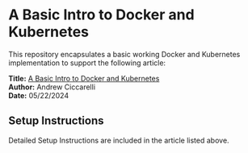 # A Basic Intro to Docker and Kubernetes

This repository encapsulates a basic working Docker and Kubernetes implementation to support the following article:

**Title:** [A Basic Intro to Docker and Kubernetes](https://www.linkedin.com/pulse/basic-intro-docker-kubernetes-andrew-ciccarelli-zua7c/)  
**Author:** Andrew Ciccarelli  
**Date:** 05/22/2024

## Setup Instructions

Detailed Setup Instructions are included in the article listed above.